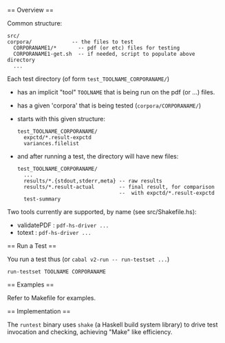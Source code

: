 == Overview ==

Common structure:
  ```
  src/
  corpora/             -- the files to test
    CORPORANAME1/*       -- pdf (or etc) files for testing
    CORPORANAME1-get.sh  -- if needed, script to populate above directory
    ...
  ```

Each test directory (of form `test_TOOLNAME_CORPORANAME/`)
  - has an implicit "tool" `TOOLNAME` that is being run on the pdf (or ...) files.
  - has a given 'corpora' that is being tested (`corpora/CORPORANAME/`)
  - starts with this given structure:
      ```
      test_TOOLNAME_CORPORANAME/
        expctd/*.result-expctd
        variances.filelist
      ```
    
  - and after running a test, the directory will have new files:
      ```
      test_TOOLNAME_CORPORANAME/
        ...
        results/*.{stdout,stderr,meta} -- raw results
        results/*.result-actual        -- final result, for comparison
                                       --  with expctd/*.result-expctd
        test-summary
      ```
    
Two tools currently are supported, by name (see src/Shakefile.hs):
  - validatePDF : `pdf-hs-driver ...`
  - totext      : `pdf-hs-driver ...`

== Run a Test ==

You run a test thus (or `cabal v2-run -- run-testset ...`)

  `run-testset TOOLNAME CORPORANAME`
  
== Examples ==

Refer to Makefile for examples.

== Implementation ==

The `runtest` binary uses `shake` (a Haskell build system library) to 
drive test invocation and checking, achieving "Make" like efficiency.

